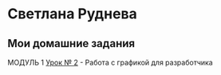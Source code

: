 # Светлана Руднева
## Мои домашние задания

МОДУЛЬ 1
[Урок № 2](https://rudneva-sveta.github.io/lesson_2/ "УРОК № 2 (Работа с графикой для разработчика)") - Работа с графикой для разработчика
